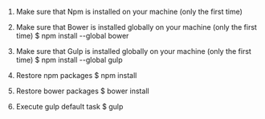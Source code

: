 1. Make sure that Npm is installed on your machine (only the first time)

2. Make sure that Bower is installed globally on your machine (only the first time)
$ npm install --global bower

3. Make sure that Gulp is installed globally on your machine (only the first time)
$ npm install --global gulp

4. Restore npm packages
$ npm install

5. Restore bower packages
$ bower install

6. Execute gulp default task
$ gulp